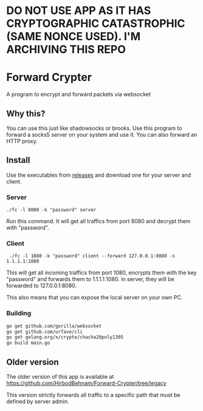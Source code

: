 # DO NOT USE APP AS IT HAS CRYPTOGRAPHIC CATASTROPHIC (SAME NONCE USED). I'M ARCHIVING THIS REPO
# Forward Crypter
A program to encrypt and forward packets via websocket
## Why this?
You can use this just like shadowsocks or brooks. Use this program to forward a socks5 server on your system and use it. You can also forward an HTTP proxy.
## Install
Use the executables from [releases](https://github.com/HirbodBehnam/Forward-Crypter/releases) and download one for your server and client.
### Server
```
./fc -l 8080 -k "password" server
```
Run this command. It will get all traffics from port 8080 and decrypt them with "password".
### Client
```
 ./fc -l 1080 -k "password" client --forward 127.0.0.1:8080 -s 1.1.1.1:1080
```
This will get all incoming traffics from port 1080, encrypts them with the key "password" and forwards them to 1.1.1.1:1080. In server, they will be forwarded to 127.0.0.1:8080.

This also means that you can expose the local server on your own PC.
### Building
```bash
go get github.com/gorilla/websocket
go get github.com/urfave/cli
go get golang.org/x/crypto/chacha20poly1305
go build main.go
```
## Older version
The older version of this app is available at https://github.com/HirbodBehnam/Forward-Crypter/tree/legacy

This version strictly forwards all traffic to a specific path that must be defined by server admin.
